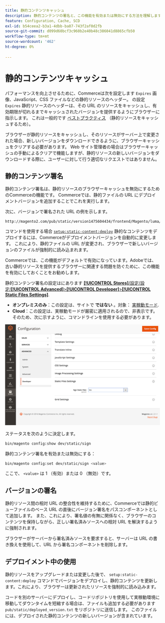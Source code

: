 ```yaml
---
title: 静的コンテンツキャッシュ
description: 静的コンテンツの署名と、この機能を有効または無効にする方法を理解します。
feature: Configuration, Cache, SCD
exl-id: b54ceea2-b3a1-4dbb-ba87-743f2af0d2fb
source-git-commit: d099d60bcf3c960b2e40b48c386041d8865cfb50
workflow-type: tm+mt
source-wordcount: '462'
ht-degree: 0%

---
```


# 静的コンテンツキャッシュ

パフォーマンスを向上させるために、Commerceは次を設定します `Expires` 画像、JavaScript、CSS ファイルなどの静的リソースのヘッダー。
の設定 `Expires` 静的リソースのヘッダーは、その URL のリソースをキャッシュし、有効期限が切れるまでキャッシュされたバージョンを提供するようにブラウザーに指示します。
これは一般的です [ベストプラクティス](https://developer.yahoo.com/performance/rules.html#expires=) （静的リソースをキャッシュするため）。

ブラウザーが静的リソースをキャッシュし、そのリソースがサーバー上で変更された場合、新しいバージョンをダウンロードできるように、ブラウザーキャッシュをクリアする必要があります。
Web サイト管理者の場合はブラウザーキャッシュの手動によるクリアで機能しますが、静的リソースの新しいバージョンをダウンロードする際に、ユーザーに対して行う適切なリクエストではありません。

## 静的コンテンツ署名

静的コンテンツ署名は、静的リソースのブラウザーキャッシュを無効にするためのCommerceの機能です。
Commerceでは、静的ファイルの URL にデプロイメントバージョンを追加することでこれを実行します。

次に、バージョンで署名された URL の例を示します。

```terminal
http://magento2.com/pub/static/version1475604434/frontend/Magento/luma/en_US/images/logo.svg
```

コマンドを使用する場合 [`setup:static-content:deploy`](../cli/static-view-file-deployment.md) 静的なコンテンツをデプロイするには、Commerceがデプロイメントバージョンを自動的に変更します。
これにより、静的ファイルの URL が変更され、ブラウザーで新しいバージョンのファイルが強制的に読み込まれます。

Commerceでは、この機能がデフォルトで有効になっています。Adobeでは、古い静的リソースを提供するブラウザーに関連する問題を防ぐために、この機能を有効にしておくことをお勧めします。

静的コンテンツ署名の設定はにあります [**[!UICONTROL Stores]**/設定/設定/**[!UICONTROL Advanced]**>**[!UICONTROL Developer]**>**[!UICONTROL Static Files Settings]**](https://docs.magento.com/user-guide/system/static-file-signature.html).

- **オンプレミスのみ**：この設定は、サイトで **ではない** 。対象： [実稼動モード](https://experienceleague.adobe.com/docs/commerce-operations/configuration-guide/setup/application-modes.html#production-mode).
- **Cloud**：この設定は、実稼動モードが厳密に適用されるので、非表示です。そのため、次に示すように、コマンドラインを使用する必要があります。

![静的ファイルの設定](../../assets/configuration/static-files-settings.png)

ステータスを次のように決定します。

```bash
bin/magento config:show dev/static/sign
```

静的コンテンツ署名を有効または無効にする：

```bash
bin/magento config:set dev/static/sign <value>
```

ここで、 `<value>` は 1 （有効）または 0 （無効）です。

## バージョンの署名

静的リソース間の相対 URL の整合性を維持するために、Commerceでは静的ビューファイルのベース URL の直後にバージョン署名をパスコンポーネントとして追加します。
また、これにより、署名値の有無に関係なく、ブラウザーのコンテンツを保持しながら、正しい署名済みソースへの相対 URL を解決するように強制されます。

ブラウザーがサーバーから署名済みソースを要求すると、サーバーは URL の書き換えを使用して、URL から署名コンポーネントを削除します。

## デプロイメント中の使用

静的リソースをアップグレードまたは変更した後で、 `setup:static-content:deploy` コマンドでバージョンをデプロイし、静的コンテンツを更新します。これにより、ブラウザーは更新されたリソースを強制的に読み込みます。

コードを別のサーバーにデプロイし、コードリポジトリを使用して実稼動環境に移動してダウンタイムを短縮する場合は、ファイルも追加する必要があります `pub/static/deployed_version.txt` をリポジトリに送信します。
このファイルには、デプロイされた静的コンテンツの新しいバージョンが含まれています。
